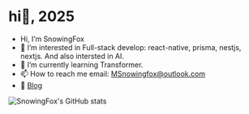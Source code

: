 # hi👋, 2025

-  Hi, I’m SnowingFox
- 👀 I’m interested in Full-stack develop: react-native, prisma, nestjs, nextjs. And also intersted in AI.
- 🌱 I’m currently learning Transformer.
- 📫 How to reach me  email: MSnowingfox@outlook.com
- 📝 [Blog](https://snowingfox.vercel.app)

![SnowingFox's GitHub stats](https://github-readme-stats.vercel.app/api?username=snowingfox)
